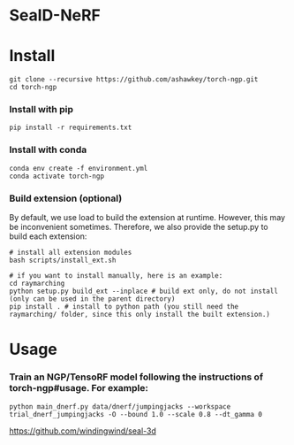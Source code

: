 # SealD-NeRF

# Install
```
git clone --recursive https://github.com/ashawkey/torch-ngp.git
cd torch-ngp
```
### Install with pip
```
pip install -r requirements.txt
```

### Install with conda
```
conda env create -f environment.yml
conda activate torch-ngp
```

### Build extension (optional)
By default, we use load to build the extension at runtime. However, this may be inconvenient sometimes. Therefore, we also provide the setup.py to build each extension:
```
# install all extension modules
bash scripts/install_ext.sh

# if you want to install manually, here is an example:
cd raymarching
python setup.py build_ext --inplace # build ext only, do not install (only can be used in the parent directory)
pip install . # install to python path (you still need the raymarching/ folder, since this only install the built extension.)
```

# Usage
### Train an NGP/TensoRF model following the instructions of torch-ngp#usage. For example:
```
python main_dnerf.py data/dnerf/jumpingjacks --workspace trial_dnerf_jumpingjacks -O --bound 1.0 --scale 0.8 --dt_gamma 0 
```

https://github.com/windingwind/seal-3d
